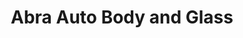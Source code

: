 ---
title: "Abra Auto Body and Glass"
url: /colorado-springs/abra-auto-body-and-glass/
shop: car repair
---